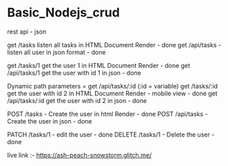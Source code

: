 ﻿# Basic_Nodejs_crud

rest api - json

get /tasks listen all tasks in HTML Document Render - done
get /api/tasks - listen all user in json format - done 

get /tasks/1 get the user 1 in HTML Document Render - done
get /api/tasks/1 get the user with id 1 in json - done

Dynamic path parameters  = get /api/tasks/:id (:id = variable)
get /tasks/:id get the user with id 2 in HTML Document Render - mobile view - done
get /api/tasks/:id get the user with id 2 in json - done 
 

POST /tasks -  Create the user in html Render - done
POST /api/tasks -  Create the user in json - done

PATCH /tasks/1 -  edit the user - done
DELETE /tasks/1 -  Delete the user - done

live link :- https://ash-peach-snowstorm.glitch.me/
